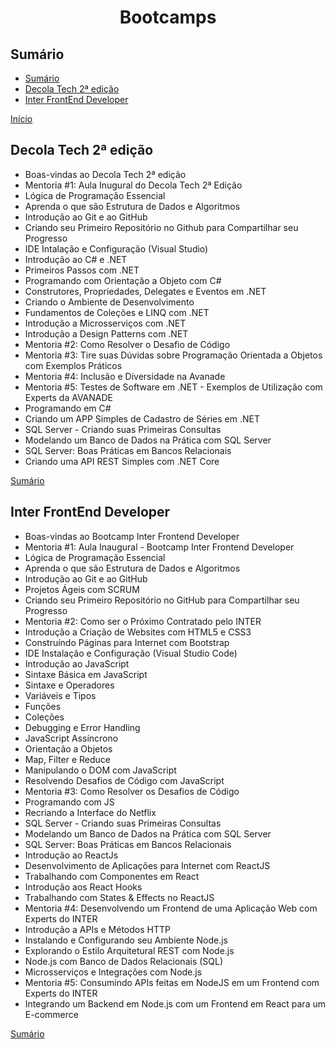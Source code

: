 <h1 align = "center">Bootcamps</h1>

## Sumário
- [Sumário](#sumário)
- [Decola Tech 2ª edição](#decola-tech-2ª-edição)
- [Inter FrontEnd Developer](#inter-frontend-developer)


[Início](../README.md)

## Decola Tech 2ª edição
- Boas-vindas ao Decola Tech 2ª edição
- Mentoria #1: Aula Inugural do Decola Tech 2ª Edição
- Lógica de Programação Essencial
- Aprenda o que são Estrutura de Dados e Algoritmos
- Introdução ao Git e ao GitHub
- Criando seu Primeiro Repositório no Github para Compartilhar seu Progresso
- IDE Intalação e Configuração (Visual Studio)
- Introdução ao C# e .NET
- Primeiros Passos com .NET
- Programando com Orientação a Objeto com C#
- Construtores, Propriedades, Delegates e Eventos em .NET
- Criando o Ambiente de Desenvolvimento
- Fundamentos de Coleções e LINQ com .NET
- Introdução a Microsserviços com .NET
- Introdução a Design Patterns com .NET
- Mentoria #2: Como Resolver o Desafio de Código
- Mentoria #3: Tire suas Dúvidas sobre Programação Orientada a Objetos com Exemplos Práticos
- Mentoria #4: Inclusão e Diversidade na Avanade
- Mentoria #5: Testes de Software em .NET - Exemplos de Utilização com Experts da AVANADE
- Programando em C#
- Criando um APP Simples de Cadastro de Séries em .NET
- SQL Server - Criando suas Primeiras Consultas
- Modelando um Banco de Dados na Prática com SQL Server
- SQL Server: Boas Práticas em Bancos Relacionais
- Criando uma API REST Simples com .NET Core

[Sumário](#sumário)

## Inter FrontEnd Developer
- Boas-vindas ao Bootcamp Inter Frontend Developer
- Mentoria #1: Aula Inaugural - Bootcamp Inter Frontend Developer
- Lógica de Programação Essencial
- Aprenda o que são Estrutura de Dados e Algoritmos
- Introdução ao Git e ao GitHub
- Projetos Ágeis com SCRUM
- Criando seu Primeiro Repositório no GitHub para Compartilhar seu Progresso
- Mentoria #2: Como ser o Próximo Contratado pelo INTER
- Introdução a Criação de Websites com HTML5 e CSS3
- Construíndo Páginas para Internet com Bootstrap
- IDE Instalação e Configuração (Visual Studio Code)
- Introdução ao JavaScript
- Sintaxe Básica em JavaScript
- Sintaxe e Operadores
- Variáveis e Tipos
- Funções
- Coleções
- Debugging e Error Handling
- JavaScript Assíncrono
- Orientação a Objetos
- Map, Filter e Reduce
- Manipulando o DOM com JavaScript
- Resolvendo Desafios de Código com JavaScript
- Mentoria #3: Como Resolver os Desafios de Código
- Programando com JS
- Recriando a Interface do Netflix
- SQL Server - Criando suas Primeiras Consultas
- Modelando um Banco de Dados na Prática com SQL Server
- SQL Server: Boas Práticas em Bancos Relacionais
- Introdução ao ReactJs
- Desenvolvimento de Aplicações para Internet com ReactJS
- Trabalhando com Componentes em React
- Introdução aos React Hooks
- Trabalhando com States & Effects no ReactJS
- Mentoria #4: Desenvolvendo um Frontend de uma Aplicação Web com Experts do INTER
- Introdução a APIs e Métodos HTTP
- Instalando e Configurando seu Ambiente Node.js
- Explorando o Estilo Arquitetural REST com Node.js
- Node.js com Banco de Dados Relacionais (SQL)
- Microsserviços e Integrações com Node.js
- Mentoria #5: Consumindo APIs feitas em NodeJS em um Frontend com Experts do INTER
- Integrando um Backend em Node.js com um Frontend em React para um E-commerce

[Sumário](#sumário)